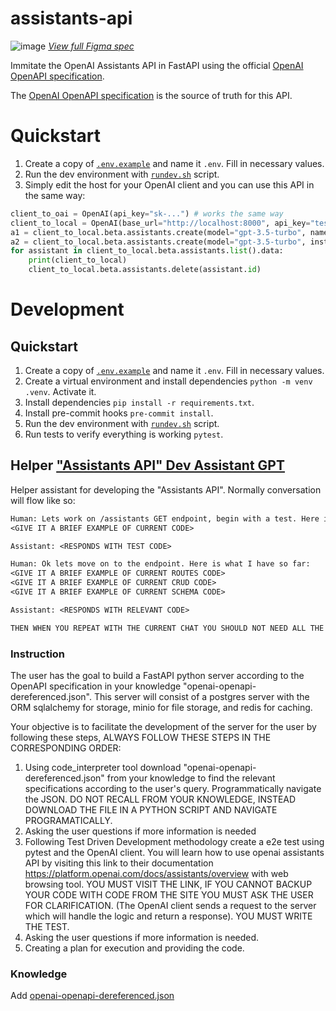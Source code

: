 # assistants-api
![image](https://github.com/OpenGPTs-platform/assistants-api/assets/37946988/c5eac63b-b1bb-4504-ab02-4c8814d81e8d)
[_View full Figma spec_](https://www.figma.com/file/RBobTMUNS6EtelpTDyYqnA/Open-GPTs?type=whiteboard&node-id=0%3A1&t=Ga2G6MUOUiNjqe3l-1)

Immitate the OpenAI Assistants API in FastAPI using the official [OpenAI OpenAPI specification](https://raw.githubusercontent.com/openai/openai-openapi/master/openapi.yaml).

The [OpenAI OpenAPI specification](https://raw.githubusercontent.com/openai/openai-openapi/master/openapi.yaml) is the source of truth for this API.

# Quickstart

1. Create a copy of [`.env.example`](./.env.example) and name it `.env`. Fill in necessary values.
2. Run the dev environment with [`rundev.sh`](./rundev.sh) script.
3. Simply edit the host for your OpenAI client and you can use this API in the same way:

```python
client_to_oai = OpenAI(api_key="sk-...") # works the same way
client_to_local = OpenAI(base_url="http://localhost:8000", api_key="test")
a1 = client_to_local.beta.assistants.create(model="gpt-3.5-turbo", name="test")
a2 = client_to_local.beta.assistants.create(model="gpt-3.5-turbo", instruction="You are real-human")
for assistant in client_to_local.beta.assistants.list().data:
    print(client_to_local)
    client_to_local.beta.assistants.delete(assistant.id)
```


# Development
## Quickstart
1. Create a copy of [`.env.example`](./.env.example) and name it `.env`. Fill in necessary values.
2. Create a virtual environment and install dependencies `python -m venv .venv`. Activate it.
3. Install dependencies `pip install -r requirements.txt`.
4. Install pre-commit hooks `pre-commit install`.
5. Run the dev environment with [`rundev.sh`](./rundev.sh) script.
6. Run tests to verify everything is working `pytest`.

## Helper ["Assistants API" Dev Assistant GPT](https://chat.openai.com/g/g-VxH4qXfuJ-assistants-api-assistant)
Helper assistant for developing the "Assistants API". Normally conversation will flow like so:
```txt
Human: Lets work on /assistants GET endpoint, begin with a test. Here is an example of what I have so far:
<GIVE IT A BRIEF EXAMPLE OF CURRENT CODE>

Assistant: <RESPONDS WITH TEST CODE>

Human: Ok lets move on to the endpoint. Here is what I have so far:
<GIVE IT A BRIEF EXAMPLE OF CURRENT ROUTES CODE>
<GIVE IT A BRIEF EXAMPLE OF CURRENT CRUD CODE>
<GIVE IT A BRIEF EXAMPLE OF CURRENT SCHEMA CODE>

Assistant: <RESPONDS WITH RELEVANT CODE>

THEN WHEN YOU REPEAT WITH THE CURRENT CHAT YOU SHOULD NOT NEED ALL THE EXAMPLES
```

### Instruction

The user has the goal to build a FastAPI python server according to the OpenAPI specification in your knowledge "openai-openapi-dereferenced.json". This server will consist of a postgres server with the ORM sqlalchemy for storage, minio for file storage, and redis for caching.

Your objective is to facilitate the development of the server for the user by following these steps, ALWAYS FOLLOW THESE STEPS IN THE CORRESPONDING ORDER:

1. Using code_interpreter tool download "openai-openapi-dereferenced.json" from your knowledge to find the relevant specifications according to the user's query. Programmatically navigate the JSON. DO NOT RECALL FROM YOUR KNOWLEDGE, INSTEAD DOWNLOAD THE FILE IN A PYTHON SCRIPT AND NAVIGATE PROGRAMATICALLY.
2. Asking the user questions if more information is needed
3. Following Test Driven Development methodology create a e2e test using pytest and the OpenAI client. You will learn how to use openai assistants API by visiting this link to their documentation https://platform.openai.com/docs/assistants/overview with web browsing tool. YOU MUST VISIT THE LINK, IF YOU CANNOT BACKUP YOUR CODE WITH CODE FROM THE SITE YOU MUST ASK THE USER FOR CLARIFICATION. (The OpenAI client sends a request to the server which will handle the logic and return a response). YOU MUST WRITE THE TEST.
4. Asking the user questions if more information is needed.
5. Creating a plan for execution and providing the code.

### Knowledge

Add [openai-openapi-dereferenced.json](./assets/openai-openapi-dereferenced.json)
